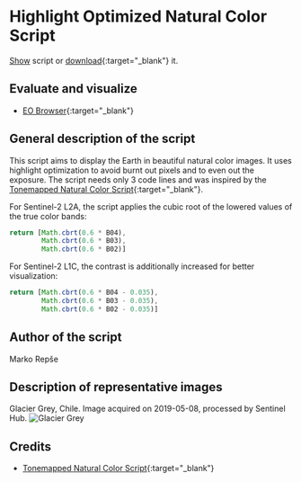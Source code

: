 # Highlight Optimized Natural Color Script

<a href="#" id='togglescript'>Show</a> script or [download](script.js){:target="_blank"} it.
<div id='script_view' style="display:none">
{% highlight javascript %}
      {% include_relative script.js %}
{% endhighlight %}
</div>

## Evaluate and visualize   
 - [EO Browser](https://apps.sentinel-hub.com/eo-browser/?lat=-51.0021&lng=-73.3260&zoom=11&time=2019-05-08&preset=CUSTOM&datasource=Sentinel-2%20L2A&layers=B01,B02,B03&evalscript=cmV0dXJuIFtNYXRoLmNicnQoMC42KkIwNCksCiAgICAgICAgTWF0aC5jYnJ0KDAuNipCMDMpLAogICAgICAgIE1hdGguY2JydCgwLjYqQjAyKV0%3D){:target="_blank"} 


## General description of the script

This script aims to display the Earth in beautiful natural color images. It uses highlight optimization to avoid burnt out pixels and to even out the exposure. The script needs only 3 code lines and was inspired by the [Tonemapped Natural Color Script](https://custom-scripts.sentinel-hub.com/sentinel-2/tonemapped_natural_color/){:target="_blank"}. 

For Sentinel-2 L2A, the script applies the cubic root of the lowered values of the true color bands: 

```javascript
return [Math.cbrt(0.6 * B04),
        Math.cbrt(0.6 * B03),
        Math.cbrt(0.6 * B02)]
```

For Sentinel-2 L1C, the contrast is additionally increased for better visualization: 

```javascript
return [Math.cbrt(0.6 * B04 - 0.035),
        Math.cbrt(0.6 * B03 - 0.035),
        Math.cbrt(0.6 * B02 - 0.035)]
```

## Author of the script

Marko Repše

## Description of representative images

Glacier Grey, Chile. Image acquired on 2019-05-08, processed by Sentinel Hub. 
![Glacier Grey](fig/fig1.jpg)

## Credits

 - [Tonemapped Natural Color Script](https://custom-scripts.sentinel-hub.com/sentinel-2/tonemapped_natural_color/){:target="_blank"} 
